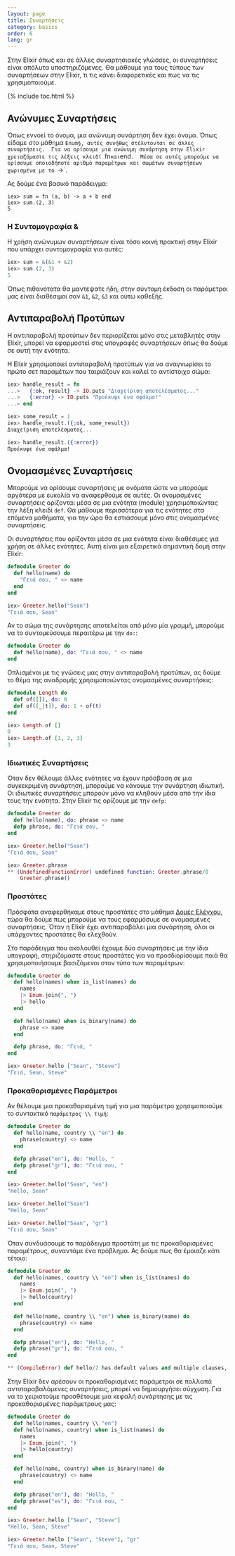 ```yaml
---
layout: page
title: Συναρτήσεις
category: basics
order: 6
lang: gr
---
```


Στην Elixir όπως και σε άλλες συναρτησιακές γλώσσες, οι συναρτήσεις είναι απόλυτα υποστηριζόμενες.  Θα μάθουμε για τους τύπους των συναρτήσεων στην Elixir, τι τις κάνει διαφορετικές και πως να τις χρησιμοποιούμε.

{% include toc.html %}

## Ανώνυμες Συναρτήσεις

Όπως εννοεί το όνομα, μια ανώνυμη συνάρτηση δεν έχει όνομα.  Όπως είδαμε στο μάθημα `Enum§, αυτές συνήθως στέλντονται σε άλλες συναρτήσεις.  Για να ορίσουμε μια ανώνυμη συνάρτηση στην Elixir χρειαζόμαστε τις λέξεις κλειδί `fn` και `end`.  Μέσα σε αυτές μπορούμε να ορίσουμε οποιοδήποτε αριθμό παραμέτρων και σωμάτων συναρτήσεων χωρισμένα με το `->`.

Ας δούμε ένα βασικό παράδειγμα:

```elixirre
iex> sum = fn (a, b) -> a + b end
iex> sum.(2, 3)
5
```

### Η Συντομογραφία &

Η χρήση ανώνυμων συναρτήσεων είναι τόσο κοινή πρακτική στην Elixir που υπάρχει συντομογραφία για αυτές:

```elixir
iex> sum = &(&1 + &2)
iex> sum.(2, 3)
5
```

Όπως πιθανότατα θα μαντέψατε ήδη, στην σύντομη έκδοση οι παράμετροι μας είναι διαθέσιμοι σαν `&1`, `&2`, `&3` και ούτω καθεξής.

## Αντιπαραβολή Προτύπων

Η αντιπαραβολή προτύπων δεν περιορίζεται μόνο στις μεταβλητές στην Elixir, μπορεί να εφαρμοστεί στις υπογραφές συναρτήσεων όπως θα δούμε σε αυτή την ενότητα.

Η Elixir χρησιμοποιεί αντιπαραβολή προτύπων για να αναγνωρίσει το πρώτο σετ παραμέτων που ταιριάζουν και καλεί το αντίστοιχο σώμα:

```elixir
iex> handle_result = fn
...>   {:ok, result} -> IO.puts "Διαχείριση αποτελέσματος..."
...>   {:error} -> IO.puts "Προέκυψε ένα σφάλμα!"
...> end

iex> some_result = 1
iex> handle_result.({:ok, some_result})
Διαχείριση αποτελέσματος...

iex> handle_result.({:error})
Προέκυψε ένα σφάλμα!
```

## Ονομασμένες Συναρτήσεις

Μπορούμε να ορίσουμε συναρτήσεις με ονόματα ώστε να μπορούμε αργότερα με ευκολία να αναφερθούμε σε αυτές.  Οι ονομασμένες συναρτήσεις ορίζονται μέσα σε μια ενότητα (module) χρησιμοποιώντας την λέξη κλειδί `def`.  Θα μάθουμε περισσότερα για τις ενότητες στα επόμενα μαθήματα, για την ώρα θα εστιάσουμε μόνο στις ονομασμένες συναρτήσεις.

Οι συναρτήσεις που ορίζονται μέσα σε μια ενότητα είναι διαθέσιμες για χρήση σε άλλες ενότητες.  Αυτή είναι μια εξαιρετικά σημαντική δομή στην Elixir:

```elixir
defmodule Greeter do
  def hello(name) do
    "Γειά σου, " <> name
  end
end

iex> Greeter.hello("Sean")
"Γειά σου, Sean"
```

Αν το σώμα της συνάρτησης αποτελείται από μόνο μία γραμμή, μπορούμε να το συντομεύσουμε περαιτέρω με την `do:`:

```elixir
defmodule Greeter do
  def hello(name), do: "Γειά σου, " <> name
end
```

Οπλισμένοι με τις γνώσεις μας στην αντιπαραβολή προτύπων, ας δούμε το θέμα της αναδρομής χρησιμοποιώντας ονομασμένες συναρτήσεις:

```elixir
defmodule Length do
  def of([]), do: 0
  def of([_|t]), do: 1 + of(t)
end

iex> Length.of []
0
iex> Length.of [1, 2, 3]
3
```

### Ιδιωτικές Συναρτήσεις

Όταν δεν θέλουμε άλλες ενότητες να έχουν πρόσβαση σε μια συγκεκριμένη συνάρτηση, μπορούμε να κάνουμε την συνάρτηση ιδιωτική.  Οι ιδιωτικές συναρτήσεις μπορούν μόνο να κληθούν μέσα από την ίδια τους την ενότητα.  Στην Elixir τις ορίζουμε με την `defp`:

```elixir
defmodule Greeter do
  def hello(name), do: phrase <> name
  defp phrase, do: "Γειά σου, "
end

iex> Greeter.hello("Sean")
"Γειά σου, Sean"

iex> Greeter.phrase
** (UndefinedFunctionError) undefined function: Greeter.phrase/0
    Greeter.phrase()
```

### Προστάτες

Πρόσφατα αναφερθήκαμε στους προστάτες στο μάθημα [Δομές Ελέγχου](../control-structures), τώρα θα δούμε πως μπορούμε να τους εφαρμόσυμε σε ονομασμένες συναρτήσεις.  Όταν η Elixir έχει αντιπαραβάλει μια συνάρτηση, όλοι οι υπάρχοντες προστάτες θα ελεχθούν.

Στο παράδειγμα που ακολουθεί έχουμε δύο συναρτήσεις με την ίδια υπογραφή, στηριζόμαστε στους προστάτες για να προσδιορίσουμε ποιά θα χρησιμοποιήσουμε βασιζόμενοι στον τύπο των παραμέτρων:

```elixir
defmodule Greeter do
  def hello(names) when is_list(names) do
    names
    |> Enum.join(", ")
    |> hello
  end

  def hello(name) when is_binary(name) do
    phrase <> name
  end

  defp phrase, do: "Γειά, "
end

iex> Greeter.hello ["Sean", "Steve"]
"Γειά, Sean, Steve"
```

### Προκαθορισμένες Παράμετροι

Αν θέλουμε μια προκαθορισμένη τιμή για μια παράμετρο χρησιμοποιούμε το συντακτικό `παράμετρος \\ τιμή`:

```elixir
defmodule Greeter do
  def hello(name, country \\ "en") do
    phrase(country) <> name
  end

  defp phrase("en"), do: "Hello, "
  defp phrase("gr"), do: "Γειά σου, "
end

iex> Greeter.hello("Sean", "en")
"Hello, Sean"

iex> Greeter.hello("Sean")
"Hello, Sean"

iex> Greeter.hello("Sean", "gr")
"Γειά σου, Sean"
```

Όταν συνδυάσουμε το παράδειγμα προστάτη με τις προκαθορισμένες παραμέτρους, συναντάμε ένα πρόβλημα.  Ας δούμε πως θα έμοιαζε κάτι τέτοιο:

```elixir
defmodule Greeter do
  def hello(names, country \\ "en") when is_list(names) do
    names
    |> Enum.join(", ")
    |> hello(country)
  end

  def hello(name, country \\ "en") when is_binary(name) do
    phrase(country) <> name
  end

  defp phrase("en"), do: "Hello, "
  defp phrase("gr"), do: "Γειά σου, "
end

** (CompileError) def hello/2 has default values and multiple clauses, define a function head with the defaults
```

Στην Elixir δεν αρέσουν οι προκαθορισμένες παράμετροι σε πολλαπά αντιπαραβαλόμενες συναρτήσεις, μπορεί να δημιουργήσει σύγχυση.  Για να το χειριστούμε προσθέτουμε μια κεφαλή συνάρτησης με τις προκαθορισμένες παράμετρους μας:

```elixir
defmodule Greeter do
  def hello(names, country \\ "en")
  def hello(names, country) when is_list(names) do
    names
    |> Enum.join(", ")
    |> hello(country)
  end

  def hello(name, country) when is_binary(name) do
    phrase(country) <> name
  end

  defp phrase("en"), do: "Hello, "
  defp phrase("es"), do: "Γειά σου, "
end

iex> Greeter.hello ["Sean", "Steve"]
"Hello, Sean, Steve"

iex> Greeter.hello ["Sean", "Steve"], "gr"
"Γειά σου, Sean, Steve"
```
